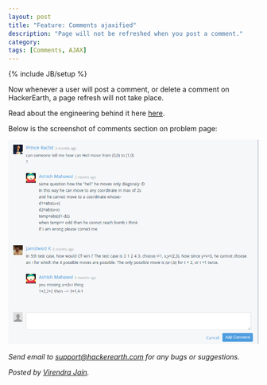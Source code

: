 ```yaml
---
layout: post
title: "Feature: Comments ajaxified"
description: "Page will not be refreshed when you post a comment."
category:
tags: [Comments, AJAX]
---
```

{% include JB/setup %}

Now whenever a user will post a comment, or delete a comment on HackerEarth, a
page refresh will not take place.

Read about the engineering behind it here
[here](http://engineering.hackerearth.com/2015/01/27/making-comments-more-powerful/#realtime).

Below is the screenshot of comments section on problem page:

<img src="/images/comments.png"/>
<br/>

*Send email to support@hackerearth.com for any bugs or suggestions.*

*Posted by [Virendra Jain](http://hck.re/virendra).*
